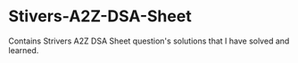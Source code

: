 # Stivers-A2Z-DSA-Sheet
Contains Strivers A2Z DSA Sheet question's solutions that I have solved and learned.
